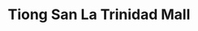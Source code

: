 ---
title: "Tiong San La Trinidad Mall"
url: /la-trinidad/tiong-san-la-trinidad-mall/
shop: Warenhaus
---
